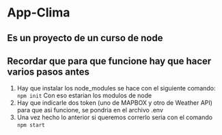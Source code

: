 # App-Clima

## Es un proyecto de un curso de node

## Recordar que para que funcione hay que hacer varios pasos antes
1. Hay que instalar los node_modules se hace con el siguiente comando: `npm init` Con eso estarian los modulos de node
2. Hay que indicarle dos token (uno de MAPBOX y otro de Weather API) para que asi funcione, se pondria en el archivo .env
3. Una vez hecho lo anterior si queremos correrlo seria con el comando `npm start`
